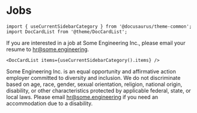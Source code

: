 # Jobs

```mdx-code-block
import { useCurrentSidebarCategory } from '@docusaurus/theme-common';
import DocCardList from '@theme/DocCardList';
```

If you are interested in a job at Some Engineering Inc., please email your resume to [hr@some.engineering](mailto:hr@some.engineering).

```mdx-code-block
<DocCardList items={useCurrentSidebarCategory().items} />
```

Some Engineering Inc. is an equal opportunity and affirmative action employer committed to diversity and inclusion. We do not discriminate based on age, race, gender, sexual orientation, religion, national origin, disability, or other characteristics protected by applicable federal, state, or local laws. Please email [hr@some.engineering](mailto:hr@some.engineering) if you need an accommodation due to a disability.
